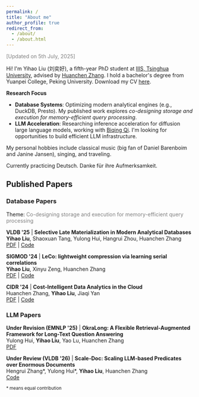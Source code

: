 ```yaml
---
permalink: /
title: "About me"
author_profile: true
redirect_from: 
  - /about/
  - /about.html
---
```

<font color=grey> [Updated on 5th July, 2025]</font>

Hi! I'm Yihao Liu (刘奕好), a fifth-year PhD student at [IIIS, Tsinghua University](https://iiis.tsinghua.edu.cn/en/), advised by [Huanchen Zhang](https://people.iiis.tsinghua.edu.cn/~huanchen/). I hold a bachelor's degree from Yuanpei College, Peking University. Download my CV [here](../assets/Yihao_Liu_CV.pdf).

**Research Focus**  
- **Database Systems**: Optimizing modern analytical engines (e.g., DuckDB, Presto). My published work explores *co-designing storage and execution for memory-efficient query processing*.  
- **LLM Acceleration**: Researching inference acceleration for diffusion large language models, working with [Biqing Qi](https://biqing-qi.github.io/). I'm looking for opportunities to build efficient LLM infrastructure.


My personal hobbies include classical music (big fan of Daniel Barenboim and Janine Jansen), singing, and traveling. 

Currently practicing Deutsch. Danke für ihre Aufmerksamkeit.


## Published Papers

### Database Papers
  Theme: <font color=grey>Co-designing storage and execution for memory-efficient query processing </font>

  **VLDB '25** | **Selective Late Materialization in Modern Analytical Databases**  
  **Yihao Liu**, Shaoxuan Tang, Yulong Hui, Hangrui Zhou, Huanchen Zhang  
  [PDF](link) | [Code](https://github.com/yhliu918/duckdb/tree/latest) 

  **SIGMOD '24** | **LeCo: lightweight compression via learning serial correlations**  
  **Yihao Liu**, Xinyu Zeng, Huanchen Zhang  
  [PDF](https://dl.acm.org/doi/10.1145/3639320) | [Code](https://github.com/yhliu918/Learn-to-Compress) 

  **CIDR '24** | **Cost-Intelligent Data Analytics in the Cloud**  
  Huanchen Zhang, **Yihao Liu**, Jiaqi Yan  
  [PDF](https://www.cidrdb.org/cidr2024/papers/p78-zhang.pdf) | [Code](https://github.com/yhliu918/presto-oss-new) 


### LLM Papers 

  **Under Revision (EMNLP '25)** | **OkraLong: A Flexible Retrieval-Augmented Framework for Long-Text Question Answering**  
  Yulong Hui, **Yihao Liu**, Yao Lu, Huanchen Zhang  
  [PDF](https://arxiv.org/abs/2503.02603) 

  **Under Review (VLDB '26)** | **Scale-Doc: Scaling LLM-based Predicates over Enormous Documents**  
  Hengrui Zhang\*, Yulong Hui\*, **Yihao Liu**, Huanchen Zhang  
  [Code](https://github.com/Seurgul/ScaleDoc) 

<small>* means equal contribution